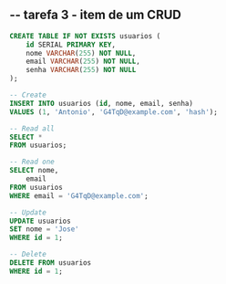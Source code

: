 ## -- tarefa 3 - item de um CRUD

```sql
CREATE TABLE IF NOT EXISTS usuarios (
    id SERIAL PRIMARY KEY,
    nome VARCHAR(255) NOT NULL,
    email VARCHAR(255) NOT NULL,
    senha VARCHAR(255) NOT NULL
);
```

```sql
-- Create
INSERT INTO usuarios (id, nome, email, senha)
VALUES (1, 'Antonio', 'G4TqD@example.com', 'hash');
```

```sql
-- Read all
SELECT *
FROM usuarios;
```

```sql
-- Read one
SELECT nome,
    email
FROM usuarios
WHERE email = 'G4TqD@example.com';
```

```sql
-- Update
UPDATE usuarios
SET nome = 'Jose'
WHERE id = 1;
```

```sql
-- Delete
DELETE FROM usuarios
WHERE id = 1;
```
